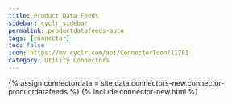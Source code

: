 ```yaml
---
title: Product Data Feeds
sidebar: cyclr_sidebar
permalink: productdatafeeds-auto
tags: [connector]
toc: false
icon: https://my.cyclr.com/api/ConnectorIcon/11781
category: Utility Connectors
---
```

{% assign connectordata = site.data.connectors-new.connector-productdatafeeds %}
{% include connector-new.html %}	
